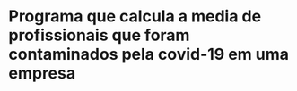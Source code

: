 #  Programa que calcula a media de  profissionais que foram contaminados pela  covid-19 em uma  empresa
